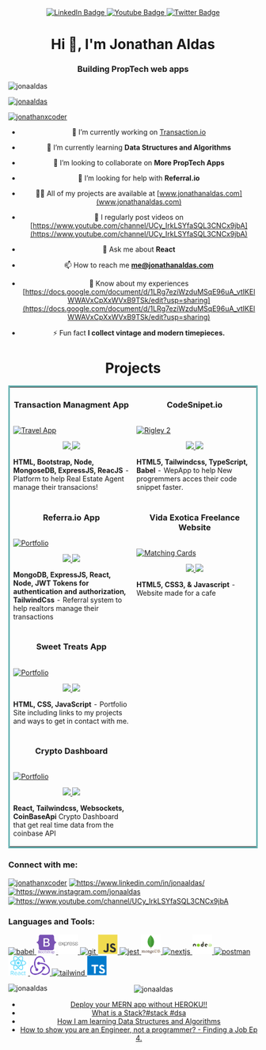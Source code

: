 
<div id="badges" align="center">
  <a href="https://www.linkedin.com/in/jonaaldas/">
    <img src="https://img.shields.io/badge/LinkedIn-blue?style=for-the-badge&logo=linkedin&logoColor=white" alt="LinkedIn Badge"/>
  </a>
  <a href="https://www.youtube.com/channel/UCy_IrkLSYfaSQL3CNCx9jbA">
    <img src="https://img.shields.io/badge/YouTube-red?style=for-the-badge&logo=youtube&logoColor=white" alt="Youtube Badge"/>
  </a>
  <a href="https://twitter.com/jonathanxcoder">
    <img src="https://img.shields.io/badge/Twitter-blue?style=for-the-badge&logo=twitter&logoColor=white" alt="Twitter Badge"/>
  </a>
  
 <h1 align="center">Hi 👋, I'm Jonathan Aldas</h1>
<h3 align="center">Building PropTech web apps</h3>

<p align="left"> <img src="https://komarev.com/ghpvc/?username=jonaaldas&label=Profile%20views&color=0e75b6&style=flat" alt="jonaaldas" /> </p>

<p align="left"> <a href="https://github.com/ryo-ma/github-profile-trophy"><img src="https://github-profile-trophy.vercel.app/?username=jonaaldas" alt="jonaaldas" /></a> </p>

<p align="left"> <a href="https://twitter.com/jonathanxcoder" target="blank"><img src="https://img.shields.io/twitter/follow/jonathanxcoder?logo=twitter&style=for-the-badge" alt="jonathanxcoder" /></a> </p>

- 🔭 I’m currently working on [Transaction.io](https://ornate-kulfi-cf002a.netlify.app/)

- 🌱 I’m currently learning **Data Structures and Algorithms**

- 👯 I’m looking to collaborate on **More PropTech Apps**

- 🤝 I’m looking for help with **Referral.io**

- 👨‍💻 All of my projects are available at [www.jonathanaldas.com](www.jonathanaldas.com)

- 📝 I regularly post videos on [https://www.youtube.com/channel/UCy_IrkLSYfaSQL3CNCx9jbA](https://www.youtube.com/channel/UCy_IrkLSYfaSQL3CNCx9jbA)

- 💬 Ask me about **React**

- 📫 How to reach me **me@jonathanaldas.com**

- 📄 Know about my experiences [https://docs.google.com/document/d/1LRg7eziWzduMSqE96uA_vtIKElWWAVxCpXxWVxB9TSk/edit?usp=sharing](https://docs.google.com/document/d/1LRg7eziWzduMSqE96uA_vtIKElWWAVxCpXxWVxB9TSk/edit?usp=sharing)

- ⚡ Fun fact **I collect vintage and modern timepieces.**

<h1 align="center">Projects</h1>
<table bordercolor="#66b2b2">
  
  <tr>
    <td width="50%" valign="top">
      <h3 align="center">Transaction Managment App</h3>
        <br />
        <a target="_blank" href="https://jonathanaldas.com">
        <img src="https://i.imgur.com/8EMZz6b.gif" width="100%" alt="Travel App"/>
        </a>
        <br />
        <p align="center">
          
  <a href="https://github.com/jonaaldas/TM-MERN-APP" target="_blank">
    <img src="https://img.shields.io/static/v1?label=|&message=REPO&color=23555f&style=plastic&logo=github&logo-color=white"/>
  </a>  
  <a href="https://delightful-kelpie-18ed40.netlify.app/" target="_blank">
    <img src="https://img.shields.io/static/v1?label=|&message=WEBSITE&color=cdf998&style=plastic&logo=wordpress&logo-color=white"/>
  </a>
      </p>
        <p><strong>HTML, Bootstrap, Node, MongoseDB, ExpressJS, ReacJS</strong> - Platform to help Real Estate Agent manage their transacions! </p>
    </td>
    <td width="50%" valign="top">
      <h3 align="center">CodeSnipet.io</h3>
        <br />
      <a target="_blank" href="https://jonathanaldas.com">
          <img src="https://i.imgur.com/SSJiGXg.gif" width="100%"  alt="Rigley 2"/>
        </a>
        <br />
        <p align="center">
          
  <a href="https://github.com/jonaaldas/codeSnippet.io-TypeScript" target="_blank">
    <img src="https://img.shields.io/static/v1?label=|&message=REPO&color=23555f&style=plastic&logo=github&logo-color=white"/>
  </a>
  <a href="https://courageous-toffee-126485.netlify.app/" target="_blank">
    <img src="https://img.shields.io/static/v1?label=|&message=WEBSITE&color=cdf998&style=plastic&logo=wordpress&logo-color=white"/>
  </a>
      </p>
        <p><strong>HTML5, Tailwindcss, TypeScript, Babel </strong> - WepApp to help New progremmers acces their code snippet faster.</p>
    </td>
  </tr>
  
  <tr>
    <td width="50%" valign="top">
      <h3 align="center">Referra.io App</h3>
      <br />
        <a target="_blank" href="https://jonathanaldas.com">
          <img src="https://i.imgur.com/zmw09du.gif" width="100%" alt="Portfolio"/>
        </a>
      <br />
        <p align="center">
  <a href="https://github.com/jonaaldas/referralio-clientside" target="_blank">
    <img src="https://img.shields.io/static/v1?label=|&message=REPO&color=23555f&style=plastic&logo=github&logo-color=white"/>
  </a>
  <a href="https://transcendent-sunshine-b16a5f.netlify.app/auth" target="_blank">
    <img src="https://img.shields.io/static/v1?label=|&message=WEBSITE&color=cdf998&style=plastic&logo=wordpress&logo-color=white"/>
  </a>
      </p>
        <p><strong>MongoDB, ExpressJS, React, Node, JWT Tokens for authentication and authorization, TailwindCss</strong> - Referral system to help realtors manage their transactions</p>
    </td>
    <td width="50%" valign="top">
      <h3 align="center">Vida Exotica Freelance Website</h3>
        <br />
        <a target="_blank" href="https://jonathanaldas.com">
          <img src="https://i.imgur.com/17YpUgl.gif" width="100%" alt="Matching Cards"/>
        </a>
        <br />
        <p align="center">
          
  <a href="https://github.com/jonaaldas/vida-exotica-website" target="_blank">
    <img src="https://img.shields.io/static/v1?label=|&message=REPO&color=23555f&style=plastic&logo=github&logo-color=white"/>
  </a>
  <a href="https://precious-banoffee-99d39f.netlify.app/" target="_blank">
    <img src="https://img.shields.io/static/v1?label=|&message=WEBSITE&color=cdf998&style=plastic&logo=wordpress&logo-color=white"/>
  </a>
      </p>
        <p><strong>HTML5, CSS3, & Javascript</strong> - Website made for a cafe</p>
    </td>
  </tr>
  
  <tr>
    <td width="50%" valign="top">
      <h3 align="center">Sweet Treats App</h3>
      <br />
        <a target="_blank" href="https://jonathanaldas.com">
          <img src="https://i.imgur.com/Way5GLU.gif" width="100%" alt="Portfolio"/>
        </a>
      <br />
        <p align="center">
  <a href="https://github.com/jonaaldas/Hackathon-sweet-treats-heroku" target="_blank">
    <img src="https://img.shields.io/static/v1?label=|&message=REPO&color=23555f&style=plastic&logo=github&logo-color=white"/>
  </a>
  <a href="https://statuesque-raindrop-35276d.netlify.app/" target="_blank">
    <img src="https://img.shields.io/static/v1?label=|&message=WEBSITE&color=cdf998&style=plastic&logo=wordpress&logo-color=white"/>
  </a>
      </p>
        <p><strong>HTML, CSS, JavaScript</strong> - Portfolio Site including links to my projects and ways to get in contact with me.</p>
    </td>
   
  </tr>
  
   <tr>
    <td width="50%" valign="top">
      <h3 align="center">Crypto Dashboard</h3>
      <br />
        <a target="_blank" href="https://jonathanaldas.com">
          <img src="https://i.imgur.com/Way5GLU.gif" width="100%" alt="Portfolio"/>
        </a>
      <br />
        <p align="center">
  <a href="https://github.com/jonaaldas/Hackathon-sweet-treats-heroku" target="_blank">
    <img src="https://img.shields.io/static/v1?label=|&message=REPO&color=23555f&style=plastic&logo=github&logo-color=white"/>
  </a>
  <a href="https://statuesque-raindrop-35276d.netlify.app/" target="_blank">
    <img src="https://img.shields.io/static/v1?label=|&message=WEBSITE&color=cdf998&style=plastic&logo=wordpress&logo-color=white"/>
  </a>
      </p>
        <p><strong>React, Tailwindcss, Websockets, CoinBaseApi</strong> Crypto Dashboard that get real time data from the coinbase API </p>
    </td>
   
  </tr>
</table>

<h3 align="left">Connect with me:</h3>
<p align="left">
<a href="https://twitter.com/jonathanxcoder" target="blank"><img align="center" src="https://raw.githubusercontent.com/rahuldkjain/github-profile-readme-generator/master/src/images/icons/Social/twitter.svg" alt="jonathanxcoder" height="30" width="40" /></a>
<a href="https://www.linkedin.com/in/jonaaldas/" target="blank"><img align="center" src="https://raw.githubusercontent.com/rahuldkjain/github-profile-readme-generator/master/src/images/icons/Social/linked-in-alt.svg" alt="https://www.linkedin.com/in/jonaaldas/" height="30" width="40" /></a>
<a href="https://instagram.com/jonaaldas/" target="blank"><img align="center" src="https://raw.githubusercontent.com/rahuldkjain/github-profile-readme-generator/master/src/images/icons/Social/instagram.svg" alt="https://www.instagram.com/jonaaldas" height="30" width="40" /></a>
<a href="https://www.youtube.com/channel/UCy_IrkLSYfaSQL3CNCx9jbA" target="blank"><img align="center" src="https://raw.githubusercontent.com/rahuldkjain/github-profile-readme-generator/master/src/images/icons/Social/youtube.svg" alt="  https://www.youtube.com/channel/UCy_IrkLSYfaSQL3CNCx9jbA" height="30" width="40" /></a>
</p>

<h3 align="left">Languages and Tools:</h3>
<p align="left"> <a href="https://babeljs.io/" target="_blank" rel="noreferrer"> <img src="https://www.vectorlogo.zone/logos/babeljs/babeljs-icon.svg" alt="babel" width="40" height="40"/> </a> <a href="https://getbootstrap.com" target="_blank" rel="noreferrer"> <img src="https://raw.githubusercontent.com/devicons/devicon/master/icons/bootstrap/bootstrap-plain-wordmark.svg" alt="bootstrap" width="40" height="40"/> </a> <a href="https://expressjs.com" target="_blank" rel="noreferrer"> <img src="https://raw.githubusercontent.com/devicons/devicon/master/icons/express/express-original-wordmark.svg" alt="express" width="40" height="40"/> </a> <a href="https://git-scm.com/" target="_blank" rel="noreferrer"> <img src="https://www.vectorlogo.zone/logos/git-scm/git-scm-icon.svg" alt="git" width="40" height="40"/> </a> <a href="https://developer.mozilla.org/en-US/docs/Web/JavaScript" target="_blank" rel="noreferrer"> <img src="https://raw.githubusercontent.com/devicons/devicon/master/icons/javascript/javascript-original.svg" alt="javascript" width="40" height="40"/> </a> <a href="https://jestjs.io" target="_blank" rel="noreferrer"> <img src="https://www.vectorlogo.zone/logos/jestjsio/jestjsio-icon.svg" alt="jest" width="40" height="40"/> </a> <a href="https://www.mongodb.com/" target="_blank" rel="noreferrer"> <img src="https://raw.githubusercontent.com/devicons/devicon/master/icons/mongodb/mongodb-original-wordmark.svg" alt="mongodb" width="40" height="40"/> </a> <a href="https://nextjs.org/" target="_blank" rel="noreferrer"> <img src="https://cdn.worldvectorlogo.com/logos/nextjs-2.svg" alt="nextjs" width="40" height="40"/> </a> <a href="https://nodejs.org" target="_blank" rel="noreferrer"> <img src="https://raw.githubusercontent.com/devicons/devicon/master/icons/nodejs/nodejs-original-wordmark.svg" alt="nodejs" width="40" height="40"/> </a> <a href="https://postman.com" target="_blank" rel="noreferrer"> <img src="https://www.vectorlogo.zone/logos/getpostman/getpostman-icon.svg" alt="postman" width="40" height="40"/> </a> <a href="https://reactjs.org/" target="_blank" rel="noreferrer"> <img src="https://raw.githubusercontent.com/devicons/devicon/master/icons/react/react-original-wordmark.svg" alt="react" width="40" height="40"/> </a> <a href="https://redux.js.org" target="_blank" rel="noreferrer"> <img src="https://raw.githubusercontent.com/devicons/devicon/master/icons/redux/redux-original.svg" alt="redux" width="40" height="40"/> </a> <a href="https://tailwindcss.com/" target="_blank" rel="noreferrer"> <img src="https://www.vectorlogo.zone/logos/tailwindcss/tailwindcss-icon.svg" alt="tailwind" width="40" height="40"/> </a> <a href="https://www.typescriptlang.org/" target="_blank" rel="noreferrer"> <img src="https://raw.githubusercontent.com/devicons/devicon/master/icons/typescript/typescript-original.svg" alt="typescript" width="40" height="40"/> </a> </p>

<p><img align="left" src="https://github-readme-stats.vercel.app/api/top-langs?username=jonaaldas&show_icons=true&locale=en&layout=compact" alt="jonaaldas" /></p>

<p>&nbsp;<img align="center" src="https://github-readme-stats.vercel.app/api?username=jonaaldas&show_icons=true&locale=en" alt="jonaaldas" /></p>

<!-- YOUTUBE:START -->
- [Deploy your MERN app without HEROKU!!](https://www.youtube.com/watch?v=l1CYFQ1F9N8)
- [What is a Stack?#stack #dsa](https://www.youtube.com/watch?v=9_nFDqGLM8M)
- [How I am learning Data Structures and Algorithms](https://www.youtube.com/watch?v=t_uykE5b2ao)
- [How to show you are an Engineer, not a programmer? - Finding a Job Ep 4.](https://www.youtube.com/watch?v=pornWE5KMAs)
<!-- YOUTUBE:END -->
